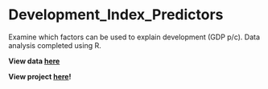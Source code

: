 # Development_Index_Predictors
Examine which factors can be used to explain development (GDP p/c). Data analysis completed using R.

**View data [here](https://github.com/ColdenJohnson/Development_Index_Predictors/blob/main/Development_Preditors.csv)**

**View project [here](https://github.com/ColdenJohnson/Development_Index_Predictors/blob/main/Development_Predictors_Knit.pdf)!**

